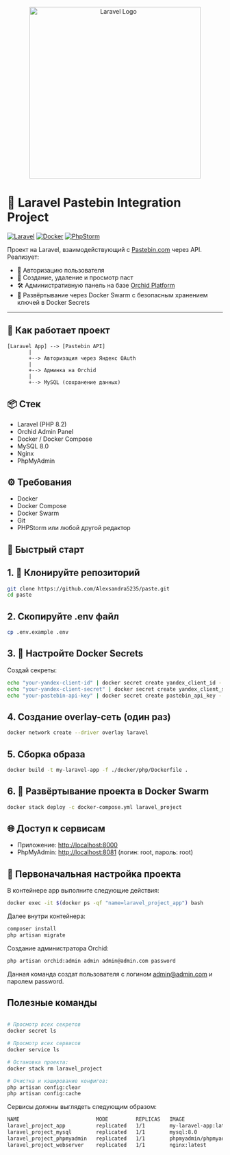 <p align="center"><a href="https://laravel.com" target="_blank"><img src="https://raw.githubusercontent.com/laravel/art/master/logo-lockup/5%20SVG/2%20CMYK/1%20Full%20Color/laravel-logolockup-cmyk-red.svg" width="400" alt="Laravel Logo"></a></p>

# 🚀 Laravel Pastebin Integration Project

[![Laravel](https://img.shields.io/badge/Laravel-12.x-red?logo=laravel)](https://laravel.com)
[![Docker](https://img.shields.io/badge/Docker-Swarm-blue?logo=docker)](https://docs.docker.com/engine/swarm/)
[![PhpStorm](https://img.shields.io/badge/IDE-PhpStorm-purple?logo=jetbrains)](https://www.jetbrains.com/phpstorm/)

Проект на Laravel, взаимодействующий с [Pastebin.com](https://pastebin.com) через API. Реализует:

- 🔐 Авторизацию пользователя 
- 📝 Создание, удаление и просмотр паст
- 🛠 Административную панель на базе [Orchid Platform](https://orchid.software)
- 🐳 Развёртывание через Docker Swarm с безопасным хранением ключей в Docker Secrets

---

## 🧠 Как работает проект

```plaintext
[Laravel App] --> [Pastebin API]
       |
       +--> Авторизация через Яндекс OAuth
       |
       +--> Админка на Orchid
       |
       +--> MySQL (сохранение данных)
```

## 📦 Стек

- Laravel (PHP 8.2)
- Orchid Admin Panel
- Docker / Docker Compose
- MySQL 8.0
- Nginx
- PhpMyAdmin

## ⚙️ Требования

- Docker
- Docker Compose
- Docker Swarm 
- Git
- PHPStorm или любой другой редактор

## 🚀 Быстрый старт

## 1. 📁  Клонируйте репозиторий

```bash
git clone https://github.com/Alexsandra5235/paste.git
cd paste
```
## 2. Скопируйте .env файл
```bash
cp .env.example .env
```

## 3. 🔐 Настройте Docker Secrets
Создай секреты:

```bash
echo "your-yandex-client-id" | docker secret create yandex_client_id -
echo "your-yandex-client-secret" | docker secret create yandex_client_secret -
echo "your-pastebin-api-key" | docker secret create pastebin_api_key -
```

## 4. Создание overlay-сеть (один раз)

```bash
docker network create --driver overlay laravel
```

## 5. Сборка образа

```bash
docker build -t my-laravel-app -f ./docker/php/Dockerfile .
```

## 6. 🚀 Развёртывание проекта в Docker Swarm
```bash
docker stack deploy -c docker-compose.yml laravel_project
```

## 🌐 Доступ к сервисам

- Приложение: [http://localhost:8000](http://localhost:8000)
- PhpMyAdmin: [http://localhost:8081](http://localhost:8081)
(логин: root, пароль: root)

## 🧱 Первоначальная настройка проекта
В контейнере app выполните следующие действия:

```bash
docker exec -it $(docker ps -qf "name=laravel_project_app") bash
```

Далее внутри контейнера:

```bash
composer install
php artisan migrate
```

Создание администратора Orchid:

```bash
php artisan orchid:admin admin admin@admin.com password
```
Данная команда создат пользователя с логином admin@admin.com и паролем password.

## Полезные команды
```bash

# Просмотр всех секретов
docker secret ls

# Просмотр всех сервисов
docker service ls  

# Остановка проекта:
docker stack rm laravel_project

# Очистка и кэширование конфигов:
php artisan config:clear
php artisan config:cache
```

Сервисы должны выглядеть следующим образом:

```bash
NAME                         MODE         REPLICAS   IMAGE                          
laravel_project_app          replicated   1/1        my-laravel-app:latest
laravel_project_mysql        replicated   1/1        mysql:8.0                      
laravel_project_phpmyadmin   replicated   1/1        phpmyadmin/phpmyadmin:latest 
laravel_project_webserver    replicated   1/1        nginx:latest                   

```
